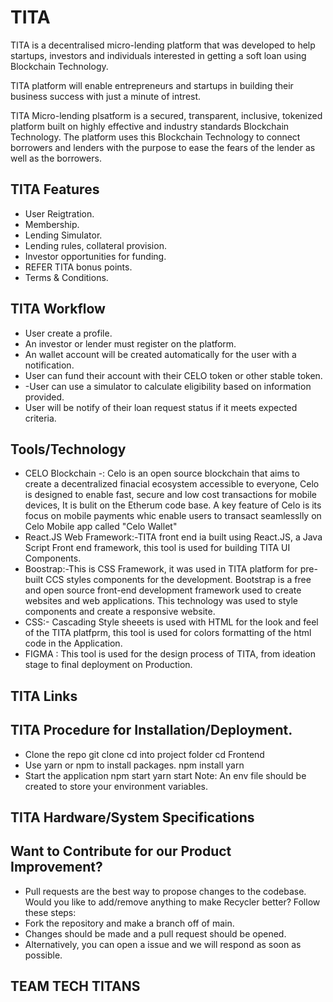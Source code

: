 # TITA 

TITA is a decentralised micro-lending platform that was developed to help startups, investors and individuals interested in getting a soft loan using Blockchain Technology.

TITA  platform will enable entrepreneurs and startups in building their business success with just a minute of intrest.

TITA Micro-lending plsatform is a secured, transparent, inclusive, tokenized platform built on highly effective and industry standards Blockchain Technology. The platform uses this Blockchain Technology to connect borrowers and lenders with the purpose to ease the fears of the lender as well as the borrowers.


## TITA Features
- User Reigtration.
- Membership.
- Lending Simulator.
- Lending rules, collateral provision.
- Investor opportunities for funding.
- REFER TITA bonus points.
- Terms & Conditions.
 
## TITA Workflow

- User create a profile.
- An investor or lender must register on the platform.
- An wallet account will be created automatically for the user with a notification.
- User can fund their account with their CELO token or other stable token.
- -User can use a simulator to calculate eligibility based on information provided.
- User will be notify of their loan request status if it meets expected criteria.


## Tools/Technology 

- CELO Blockchain -: Celo is an open source blockchain that aims to create a decentralized finacial ecosystem accessible to everyone,   Celo is designed to enable fast, secure and low cost transactions for mobile devices, It is bulit on the Etherum code base. A key feature of Celo is its focus on mobile payments whic enable users to transact seamlesslly on Celo Mobile app called "Celo Wallet"
- React.JS Web Framework:-TITA front end ia built using React.JS, a Java Script Front end framework, this tool is used for building TITA UI Components.
- Boostrap:-This is CSS Framework, it was used in TITA platform for pre-built CCS styles components for the development. Bootstrap is a free and open source front-end development framework used to create websites and web applications. This technology was used to style components and create a responsive website.
- CSS:- Cascading Style sheeets is used with HTML for the look and feel of the TITA  platfprm, this tool is used for colors formatting of the html code in the Application.
- FIGMA : This tool is used for the design process of TITA, from ideation stage to final deployment on Production.


## TITA Links



## TITA Procedure for Installation/Deployment.
- Clone the repo
git clone
cd into project folder
cd Frontend
- Use yarn or npm to install packages.
npm install
yarn
- Start the application
npm start
yarn start
Note: An env file should be created to store your environment variables.


## TITA Hardware/System Specifications

## Want to Contribute for our Product Improvement?

- Pull requests are the best way to propose changes to the codebase. Would you like to add/remove anything to make Recycler better? Follow these steps:
- Fork the repository and make a branch off of main.
- Changes should be made and a pull request should be opened.
- Alternatively, you can open a issue and we will respond as soon as possible.


## TEAM TECH TITANS


